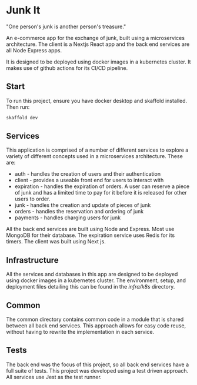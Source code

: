 # Junk It

"One person's junk is another person's treasure."

An e-commerce app for the exchange of junk, built using a
microservices architecture. The client is a Nextjs React app
and the back end services are all Node Express apps.

It is designed to be deployed using docker images in a kubernetes
cluster. It makes use of github actions for its CI/CD pipeline.

## Start

To run this project, ensure you have docker desktop and skaffold
installed. Then run:

```powershell
skaffold dev
```

## Services

This application is comprised of a number of different services
to explore a variety of different concepts used in a microservices
architecture. These are:

- auth - handles the creation of users and their authentication
- client - provides a useable front end for users to interact with
- expiration - handles the expiration of orders. A user can reserve
  a piece of junk and has a limited time to pay for it before it is
  released for other users to order.
- junk - handles the creation and update of pieces of junk
- orders - handles the reservation and ordering of junk
- payments - handles charging users for junk

All the back end services are built using Node and Express. Most use
MongoDB for their database. The expiration service uses Redis for
its timers. The client was built using Next js.

## Infrastructure

All the services and databases in this app are designed to be deployed
using docker images in a kubernetes cluster. The environment, setup,
and deployment files detailing this can be found in the _infra/k8s_
directory.

## Common

The common directory contains common code in a module that is shared
between all back end services. This approach allows for easy code
reuse, without having to rewrite the implementation in each service.

## Tests

The back end was the focus of this project, so all back end services
have a full suite of tests. This project was developed using a test
driven approach. All services use Jest as the test runner.
